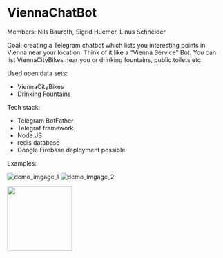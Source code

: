 # ViennaChatBot

Members: Nils Bauroth, Sigrid Huemer, Linus Schneider

Goal: creating a Telegram chatbot which lists you interesting points in Vienna near your location. Think of it like a “Vienna Service” Bot. You can list ViennaCityBikes near you or drinking fountains, public toilets etc

Used open data sets:

- ViennaCityBikes
- Drinking Fountains

Tech stack:

- Telegram BotFather
- Telegraf framework
- Node.JS 
- redis database
- Google Firebase deployment possible


Examples:

![demo_imgage_1](https://user-images.githubusercontent.com/49709871/123240014-37de2400-d4e0-11eb-9bdb-1dae1accff6e.png)
![demo_imgage_2](https://user-images.githubusercontent.com/49709871/123240020-39a7e780-d4e0-11eb-8b8a-383ce5cc41a1.png)

<img src="https://user-images.githubusercontent.com/49709871/123240020-39a7e780-d4e0-11eb-8b8a-383ce5cc41a1.pn" height="150">

